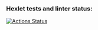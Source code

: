 ### Hexlet tests and linter status:
[![Actions Status](https://github.com/Kucher1995/python-project-52/actions/workflows/hexlet-check.yml/badge.svg)](https://github.com/Kucher1995/python-project-52/actions)
